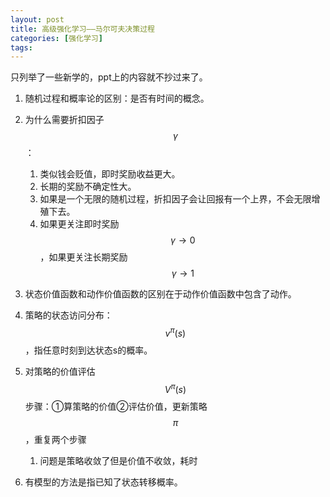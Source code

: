 ```yaml
---
layout: post
title: 高级强化学习——马尔可夫决策过程
categories: [强化学习]
tags: 
---
```


<script src="https://polyfill.io/v3/polyfill.min.js?features=es6"></script>
<script id="MathJax-script" async src="https://cdn.jsdelivr.net/npm/mathjax@3/es5/tex-mml-chtml.js"></script>
只列举了一些新学的，ppt上的内容就不抄过来了。

1. 随机过程和概率论的区别：是否有时间的概念。
2. 为什么需要折扣因子$$\gamma$$ ：
   1. 类似钱会贬值，即时奖励收益更大。
   2. 长期的奖励不确定性大。
   3. 如果是一个无限的随机过程，折扣因子会让回报有一个上界，不会无限增殖下去。
   4. 如果更关注即时奖励$$\gamma \rightarrow 0$$，如果更关注长期奖励$$\gamma \rightarrow 1$$

3. 状态价值函数和动作价值函数的区别在于动作价值函数中包含了动作。
4. 策略的状态访问分布：$$v^{\pi}(s)$$，指任意时刻到达状态s的概率。
5. 对策略的价值评估$$V^{\pi}(s)$$步骤：①算策略的价值②评估价值，更新策略$$\pi$$，重复两个步骤
   1. 问题是策略收敛了但是价值不收敛，耗时

6. 有模型的方法是指已知了状态转移概率。